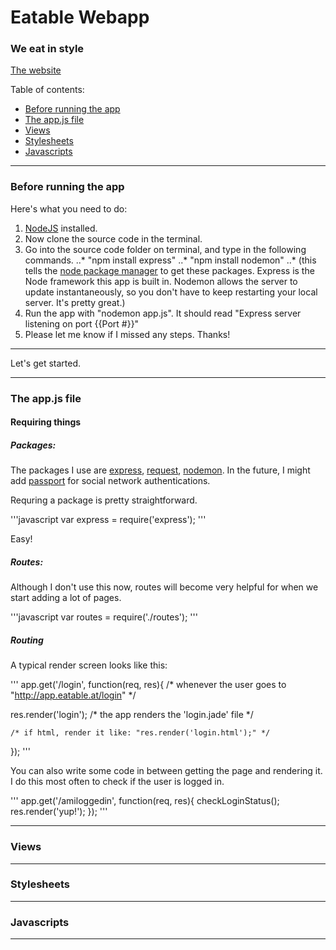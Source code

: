 # **Eatable Webapp**

### We eat in style

[The website](http://app.eatable.at)

Table of contents:

* [Before running the app](#before-running-the-app)
* [The app.js file](#the-appjs-file)
* [Views](#views)
* [Stylesheets](#stylesheets)
* [Javascripts](#javascripts)

---

### Before running the app

Here's what you need to do:

1. [NodeJS](http://nodejs.org/download/) installed. 
2. Now clone the source code in the terminal.
3. Go into the source code folder on terminal, and type in the following commands.
..* "npm install express"
..* "npm install nodemon"
..* (this tells the [node package manager](https://npmjs.org/) to get these packages. Express is the Node framework this app is built in. Nodemon allows the server to update instantaneously, so you don't have to keep restarting your local server. It's pretty great.)
4. Run the app with "nodemon app.js". It should read "Express server listening on port {{Port #}}"
5. Please let me know if I missed any steps. Thanks!

---

Let's get started.

---

### The app.js file

#### Requiring things

##### Packages:

The packages I use are [express](http://expressjs.com/), [request](https://github.com/mikeal/request), [nodemon](https://github.com/remy/nodemon). In the future, I might add [passport](http://passportjs.org/) for social network authentications.

Requring a package is pretty straightforward.

'''javascript
var express = require('express');
'''

Easy!

##### Routes:

Although I don't use this now, routes will become very helpful for when we start adding a lot of pages.

'''javascript
var routes = require('./routes');
'''

##### Routing

A typical render screen looks like this:

'''
app.get('/login', function(req, res){
  	/* whenever the user goes to "http://app.eatable.at/login" */

  res.render('login');
  	/* the app renders the 'login.jade' file */

  	/* if html, render it like: "res.render('login.html');" */
});
'''

You can also write some code in between getting the page and rendering it. I do this most often to check if the user is logged in.

'''
app.get('/amiloggedin', function(req, res){
	checkLoginStatus();
	res.render('yup!');
});
'''

---

### Views

---

### Stylesheets

---

### Javascripts

---